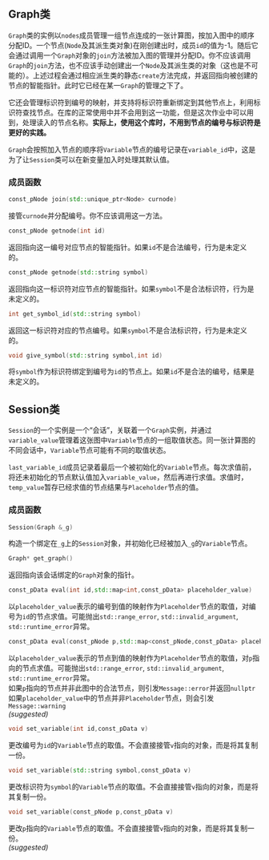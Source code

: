 ## Graph类

```Graph```类的实例以```nodes```成员管理一组节点连成的一张计算图，按加入图中的顺序分配ID。一个节点(```Node```及其派生类对象)在刚创建出时，成员```id```的值为-1。随后它会通过调用一个```Graph```对象的```join```方法被加入图的管理并分配ID。你不应该调用```Graph```的```join```方法，也不应该手动创建出一个```Node```及其派生类的对象（这也是不可能的）。上述过程会通过相应派生类的静态```create```方法完成，并返回指向被创建的节点的智能指针。此时它已经在某一```Graph```的管理之下了。

它还会管理标识符到编号的映射，并支持将标识符重新绑定到其他节点上，利用标识符查找节点。在库的正常使用中并不会用到这一功能，但是这次作业中可以用到，处理读入的节点名称。**实际上，使用这个库时，不用到节点的编号与标识符是更好的实践。**

```Graph```会按照加入节点的顺序将```Variable```节点的编号记录在```variable_id```中，这是为了让```Session```类可以在新变量加入时处理其默认值。

### 成员函数

```cpp
const_pNode join(std::unique_ptr<Node> curnode)
```  
接管```curnode```并分配编号。你不应该调用这一方法。

```cpp
const_pNode getnode(int id)
```  
返回指向这一编号对应节点的智能指针。如果```id```不是合法编号，行为是未定义的。

```cpp
const_pNode getnode(std::string symbol)
```  
返回指向这一标识符对应节点的智能指针。如果```symbol```不是合法标识符，行为是未定义的。

```cpp
int get_symbol_id(std::string symbol)
```  
返回这一标识符对应的节点编号。如果```symbol```不是合法标识符，行为是未定义的。

```cpp
void give_symbol(std::string symbol,int id)
```  
将```symbol```作为标识符绑定到编号为```id```的节点上。如果```id```不是合法的编号，结果是未定义的。

## Session类

```Session```的一个实例是一个“会话”，关联着一个```Graph```实例，并通过```variable_value```管理着这张图中```Variable```节点的一组取值状态。同一张计算图的不同会话中，```Variable```节点可能有不同的取值状态。

```last_variable_id```成员记录着最后一个被初始化的```Variable```节点。每次求值前，将还未初始化的节点默认值加入```variable_value```，然后再进行求值。求值时，```temp_value```暂存已经求值的节点结果与```Placeholder```节点的值。

### 成员函数

```cpp
Session(Graph &_g)
```  
构造一个绑定在```_g```上的```Session```对象，并初始化已经被加入```_g```的```Variable```节点。

```cpp
Graph* get_graph()
```  
返回指向该会话绑定的```Graph```对象的指针。

```cpp
const_pData eval(int id,std::map<int,const_pData> placeholder_value)
```  
以```placeholder_value```表示的编号到值的映射作为```Placeholder```节点的取值，对编号为```id```的节点求值。可能抛出```std::range_error```, ```std::invalid_argument```, ```std::runtime_error```异常。

```cpp
const_pData eval(const_pNode p,std::map<const_pNode,const_pData> placeholder_value)
```  
以```placeholder_value```表示的节点到值的映射作为```Placeholder```节点的取值，对```p```指向的节点求值。可能抛出```std::range_error```, ```std::invalid_argument```, ```std::runtime_error```异常。  
如果```p```指向的节点并非此图中的合法节点，则引发```Message::error```并返回```nullptr```  
如果```placeholder_value```中的节点并非```Placeholder```节点，则会引发```Message::warning```  
*(suggested)*

```cpp
void set_variable(int id,const_pData v)
```  
更改编号为```id```的```Variable```节点的取值。不会直接接管```v```指向的对象，而是将其复制一份。

```cpp
void set_variable(std::string symbol,const_pData v)
```  
更改标识符为```symbol```的```Variable```节点的取值。不会直接接管```v```指向的对象，而是将其复制一份。

```cpp
void set_variable(const_pNode p,const_pData v)
```  
更改```p```指向的```Variable```节点的取值。不会直接接管```v```指向的对象，而是将其复制一份。  
*(suggested)*

